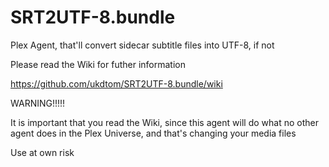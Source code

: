 SRT2UTF-8.bundle
================

Plex Agent, that'll convert sidecar subtitle files into UTF-8, if not

Please read the Wiki for futher information

https://github.com/ukdtom/SRT2UTF-8.bundle/wiki

WARNING!!!!!

It is important that you read the Wiki, since this agent will do what no other agent does in the Plex Universe, and that's changing your media files

Use at own risk


